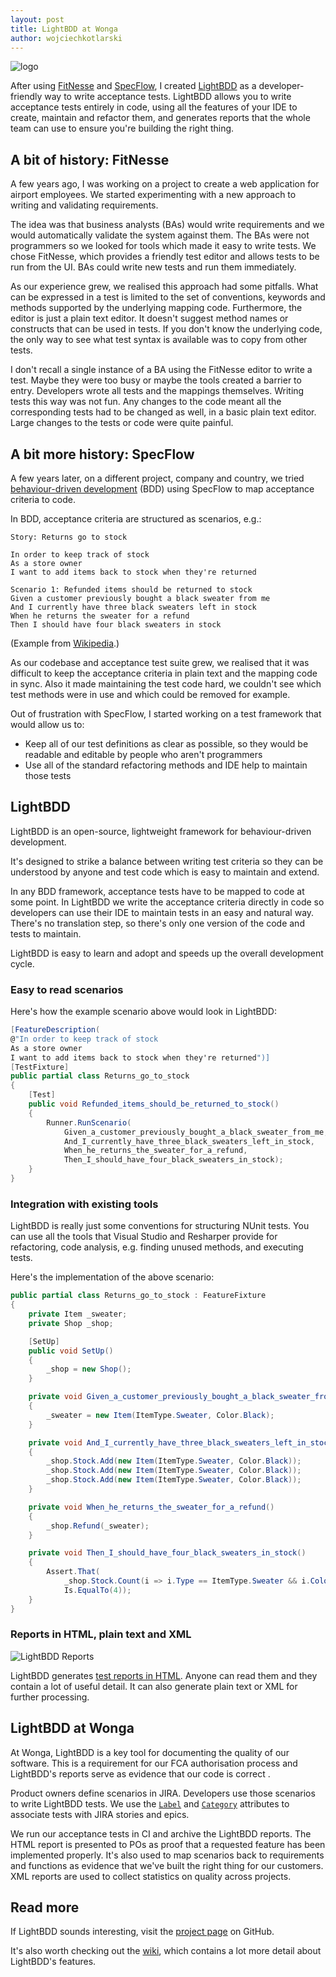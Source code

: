 ```yaml
---
layout: post
title: LightBDD at Wonga
author: wojciechkotlarski
---
```

![logo](/images/lightbdd-at-wonga-logo.png)

After using [FitNesse](http://fitnesse.org/) and [SpecFlow](http://www.specflow.org), I created [LightBDD](https://github.com/Suremaker/LightBDD) as a developer-friendly way to write acceptance tests. LightBDD allows you to write acceptance tests entirely in code, using all the features of your IDE to create, maintain and refactor them, and generates reports that the whole team can use to ensure you're building the right thing.

## A bit of history: FitNesse

A few years ago, I was working on a project to create a web application for airport employees. We started experimenting with a new approach to writing and validating requirements.

The idea was that business analysts (BAs) would write requirements and we would automatically validate the system against them. The BAs were not programmers so we looked for tools which made it easy to write tests. We chose FitNesse, which provides a friendly test editor and  allows tests to be run from the UI. BAs could write new tests and run them immediately.

As our experience grew, we realised this approach had some pitfalls. What can be expressed in a test is limited to the set of conventions, keywords and methods supported by the underlying mapping code. Furthermore, the editor is just a plain text editor. It doesn't suggest method names or constructs that can be used in tests. If you don't know the underlying code, the only way to see what test syntax is available was to copy from other tests.

I don't recall a single instance of a BA using the FitNesse editor to write a test. Maybe they were too busy or maybe the tools created a barrier to entry. Developers wrote all tests and the mappings themselves. Writing tests this way was not fun. Any changes to the code meant all the corresponding tests had to be changed as well, in a basic plain text editor. Large changes to the tests or code were quite painful.

## A bit more history: SpecFlow

A few years later, on a different project, company and country, we tried [behaviour-driven development](http://dannorth.net/introducing-bdd/) (BDD) using SpecFlow to map acceptance criteria to code.

In BDD, acceptance criteria are structured as scenarios, e.g.:

```gherkin
Story: Returns go to stock

In order to keep track of stock
As a store owner
I want to add items back to stock when they're returned

Scenario 1: Refunded items should be returned to stock
Given a customer previously bought a black sweater from me
And I currently have three black sweaters left in stock
When he returns the sweater for a refund
Then I should have four black sweaters in stock
```

(Example from [Wikipedia](http://en.wikipedia.org/wiki/Behavior-driven_development).)

As our codebase and acceptance test suite grew, we realised that it was difficult to keep the acceptance criteria in plain text and the mapping code in sync. Also it made maintaining the test code hard, we couldn't see which test methods were in use and which could be removed for example.

Out of frustration with SpecFlow, I started working on a test framework that would allow us to:

- Keep all of our test definitions as clear as possible, so they would be readable and editable by people who aren't programmers
- Use all of the standard refactoring methods and IDE help to maintain those tests

## LightBDD

LightBDD is an open-source, lightweight framework for behaviour-driven development.

It's designed to strike a balance between writing test criteria so they can be understood by anyone and test code which is easy to maintain and extend.

In any BDD framework, acceptance tests have to be mapped to code at some point. In LightBDD we write the acceptance criteria directly in code so developers can use their IDE to maintain tests in an easy and natural way. There's no translation step, so there's only one version of the code and tests to maintain.

LightBDD is easy to learn and adopt and speeds up the overall development cycle.

### Easy to read scenarios

Here's how the example scenario above would look in LightBDD:

```csharp
[FeatureDescription(
@"In order to keep track of stock
As a store owner
I want to add items back to stock when they're returned")]
[TestFixture]
public partial class Returns_go_to_stock
{
    [Test]
    public void Refunded_items_should_be_returned_to_stock()
    {
        Runner.RunScenario(
            Given_a_customer_previously_bought_a_black_sweater_from_me,
            And_I_currently_have_three_black_sweaters_left_in_stock,
            When_he_returns_the_sweater_for_a_refund,
            Then_I_should_have_four_black_sweaters_in_stock);
    }
}
```

### Integration with existing tools

LightBDD is really just some conventions for structuring NUnit tests. You can use all the tools that Visual Studio and Resharper provide for refactoring, code analysis, e.g. finding unused methods, and executing tests.

Here's the implementation of the above scenario:

```csharp
public partial class Returns_go_to_stock : FeatureFixture
{
    private Item _sweater;
    private Shop _shop;

    [SetUp]
    public void SetUp()
    {
        _shop = new Shop();
    }

    private void Given_a_customer_previously_bought_a_black_sweater_from_me()
    {
        _sweater = new Item(ItemType.Sweater, Color.Black);
    }

    private void And_I_currently_have_three_black_sweaters_left_in_stock()
    {
        _shop.Stock.Add(new Item(ItemType.Sweater, Color.Black));
        _shop.Stock.Add(new Item(ItemType.Sweater, Color.Black));
        _shop.Stock.Add(new Item(ItemType.Sweater, Color.Black));
    }

    private void When_he_returns_the_sweater_for_a_refund()
    {
        _shop.Refund(_sweater);
    }

    private void Then_I_should_have_four_black_sweaters_in_stock()
    {
        Assert.That(
            _shop.Stock.Count(i => i.Type == ItemType.Sweater && i.Color == Color.Black),
            Is.EqualTo(4));
    }
}
```

### Reports in HTML, plain text and XML

![LightBDD Reports](/images/lightbdd-at-wonga-reports.png)


LightBDD generates [test reports in HTML](http://htmlpreview.github.io/?https://github.com/Suremaker/LightBDD/blob/master/ExampleSummaryFiles/FeaturesSummary.html). Anyone can read them and they contain a lot of useful detail. It can also generate plain text or XML for further processing.

## LightBDD at Wonga

At Wonga, LightBDD is a key tool for documenting the quality of our software. This is a requirement for our FCA authorisation process and LightBDD's reports serve as evidence that our code is correct    .

Product owners define scenarios in JIRA. Developers use those scenarios to write LightBDD tests. We use the [`Label`](https://github.com/Suremaker/LightBDD/wiki/02-Tests-Structure-and-Conventions) and [`Category`](https://github.com/Suremaker/LightBDD/wiki/02-Tests-Structure-and-Conventions) attributes to associate tests with JIRA stories and epics.

We run our acceptance tests in CI and archive the LightBDD reports. The HTML report is presented to POs as proof that a requested feature has been implemented properly. It's also used to map scenarios back to requirements and functions as evidence that we've built the right thing for our customers. XML reports are used to collect statistics on quality across projects.

## Read more

If LightBDD sounds interesting, visit the [project page](https://github.com/Suremaker/LightBDD) on GitHub.

It's also worth checking out the [wiki](https://github.com/Suremaker/LightBDD/wiki), which contains a lot more detail about LightBDD's features.
